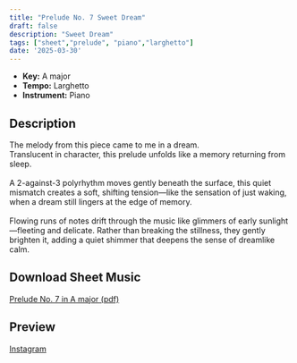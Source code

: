 ```yaml
---
title: "Prelude No. 7 Sweet Dream"
draft: false
description: "Sweet Dream"
tags: ["sheet","prelude", "piano","larghetto"]
date: '2025-03-30'
---
```

- **Key:** A major
- **Tempo:** Larghetto
- **Instrument:** Piano
<!--more-->
## Description

The melody from this piece came to me in a dream. <br>
Translucent in character, this prelude unfolds like a memory returning from sleep. <br>
<br>
A 2-against-3 polyrhythm moves gently beneath the surface, this quiet mismatch creates a soft, shifting tension—like the sensation of just waking, when a dream still lingers at the edge of memory. <br>
<br>
Flowing runs of notes drift through the music like glimmers of early sunlight—fleeting and delicate. Rather than breaking the stillness, they gently brighten it, adding a quiet shimmer that deepens the sense of dreamlike calm.

 ## Download Sheet Music

[Prelude No. 7 in A major (pdf)](/pdf/Prelude%20No.7%20in%20Amajor.pdf)

 ## Preview 
 
[Instagram](https://www.instagram.com/p/DH09DgQC-VE/)